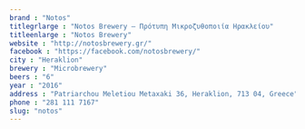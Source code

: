 ```yaml
---
brand : "Notos"
titlegrlarge : "Notos Brewery – Πρότυπη Μικροζυθοποιία Ηρακλείου"
titleenlarge : "Notos Brewery"
website : "http://notosbrewery.gr/"
facebook : "https://facebook.com/notosbrewery/"
city : "Heraklion"
brewery : "Microbrewery"
beers : "6"
year : "2016"
address : "Patriarchou Meletiou Metaxaki 36, Heraklion, 713 04, Greece"
phone : "281 111 7167"
slug: "notos"
---
```

